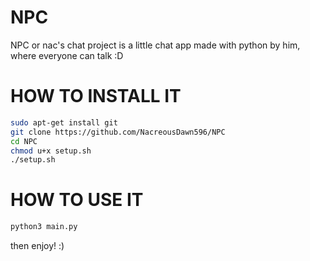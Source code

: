 # NPC
NPC or nac's chat project is a little chat app made with python by him, where everyone can talk :D

# HOW TO INSTALL IT

```sh
sudo apt-get install git
git clone https://github.com/NacreousDawn596/NPC
cd NPC
chmod u+x setup.sh
./setup.sh
```

# HOW TO USE IT

```sh
python3 main.py
```
then enjoy! :)
